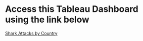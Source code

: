 # Access this Tableau Dashboard using the link below 

[Shark Attacks by Country](https://public.tableau.com/app/profile/nadya.kant/viz/SharkAttacks1900-2020/Dashboard1)
